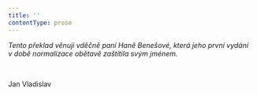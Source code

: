 ```yaml
---
title: ''
contentType: prose
---
```


<section>

_Tento překlad věnuji vděčně paní Haně Benešové, která jeho první vydání v době normalizace obětavě zaštítila svým jménem._

 

<div class="centered">

<div class="verse">

Jan Vladislav

</div>

</div>

</section>
